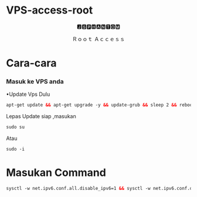 # VPS-access-root
<p align="center">🅹🆂🅿🅷🅰🅽🆃🅾🅼
<p align="center">Ｒｏｏｔ Ａｃｃｅｓｓ
</p>

# Cara-cara
### Masuk ke VPS anda
•Update Vps Dulu
```html
apt-get update && apt-get upgrade -y && update-grub && sleep 2 && reboot
```
Lepas Update siap ,masukan
```html
sudo su
```
Atau
```html
sudo -i
```
# Masukan Command 
```html
sysctl -w net.ipv6.conf.all.disable_ipv6=1 && sysctl -w net.ipv6.conf.default.disable_ipv6=1 && apt install wget whois -y && wget https://raw.githubusercontent.com/annelyah23/VPS-access-root/main/root.sh && chmod +x root.sh && ./root.sh && rm root.sh
